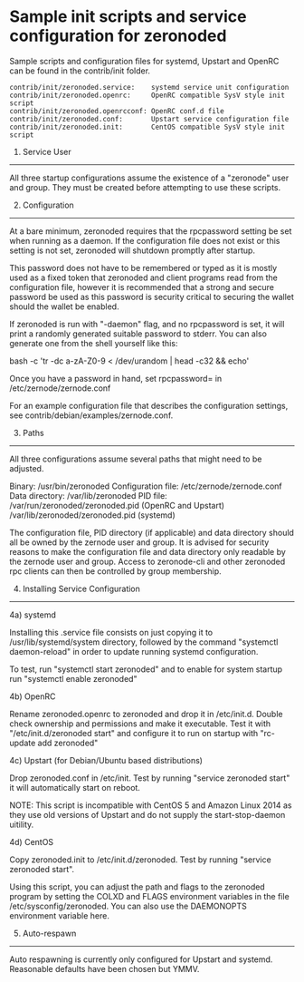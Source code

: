 Sample init scripts and service configuration for zeronoded
==========================================================

Sample scripts and configuration files for systemd, Upstart and OpenRC
can be found in the contrib/init folder.

    contrib/init/zeronoded.service:    systemd service unit configuration
    contrib/init/zeronoded.openrc:     OpenRC compatible SysV style init script
    contrib/init/zeronoded.openrcconf: OpenRC conf.d file
    contrib/init/zeronoded.conf:       Upstart service configuration file
    contrib/init/zeronoded.init:       CentOS compatible SysV style init script

1. Service User
---------------------------------

All three startup configurations assume the existence of a "zeronode" user
and group.  They must be created before attempting to use these scripts.

2. Configuration
---------------------------------

At a bare minimum, zeronoded requires that the rpcpassword setting be set
when running as a daemon.  If the configuration file does not exist or this
setting is not set, zeronoded will shutdown promptly after startup.

This password does not have to be remembered or typed as it is mostly used
as a fixed token that zeronoded and client programs read from the configuration
file, however it is recommended that a strong and secure password be used
as this password is security critical to securing the wallet should the
wallet be enabled.

If zeronoded is run with "-daemon" flag, and no rpcpassword is set, it will
print a randomly generated suitable password to stderr.  You can also
generate one from the shell yourself like this:

bash -c 'tr -dc a-zA-Z0-9 < /dev/urandom | head -c32 && echo'

Once you have a password in hand, set rpcpassword= in /etc/zernode/zernode.conf

For an example configuration file that describes the configuration settings,
see contrib/debian/examples/zernode.conf.

3. Paths
---------------------------------

All three configurations assume several paths that might need to be adjusted.

Binary:              /usr/bin/zeronoded
Configuration file:  /etc/zernode/zernode.conf
Data directory:      /var/lib/zeronoded
PID file:            /var/run/zeronoded/zeronoded.pid (OpenRC and Upstart)
                     /var/lib/zeronoded/zeronoded.pid (systemd)

The configuration file, PID directory (if applicable) and data directory
should all be owned by the zernode user and group.  It is advised for security
reasons to make the configuration file and data directory only readable by the
zernode user and group.  Access to zeronode-cli and other zeronoded rpc clients
can then be controlled by group membership.

4. Installing Service Configuration
-----------------------------------

4a) systemd

Installing this .service file consists on just copying it to
/usr/lib/systemd/system directory, followed by the command
"systemctl daemon-reload" in order to update running systemd configuration.

To test, run "systemctl start zeronoded" and to enable for system startup run
"systemctl enable zeronoded"

4b) OpenRC

Rename zeronoded.openrc to zeronoded and drop it in /etc/init.d.  Double
check ownership and permissions and make it executable.  Test it with
"/etc/init.d/zeronoded start" and configure it to run on startup with
"rc-update add zeronoded"

4c) Upstart (for Debian/Ubuntu based distributions)

Drop zeronoded.conf in /etc/init.  Test by running "service zeronoded start"
it will automatically start on reboot.

NOTE: This script is incompatible with CentOS 5 and Amazon Linux 2014 as they
use old versions of Upstart and do not supply the start-stop-daemon uitility.

4d) CentOS

Copy zeronoded.init to /etc/init.d/zeronoded. Test by running "service zeronoded start".

Using this script, you can adjust the path and flags to the zeronoded program by
setting the COLXD and FLAGS environment variables in the file
/etc/sysconfig/zeronoded. You can also use the DAEMONOPTS environment variable here.

5. Auto-respawn
-----------------------------------

Auto respawning is currently only configured for Upstart and systemd.
Reasonable defaults have been chosen but YMMV.
